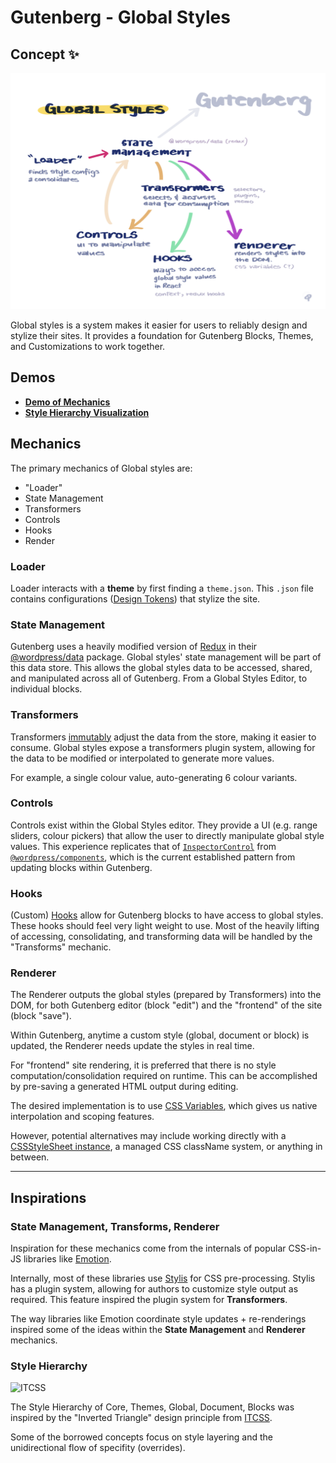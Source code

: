 # Gutenberg - Global Styles

## Concept ✨

![Global Styles Concept](./images/concept.png)

Global styles is a system makes it easier for users to reliably design and stylize their sites. It provides a foundation for Gutenberg Blocks, Themes, and Customizations to work together.

## Demos

* **[Demo of Mechanics](https://9w53w.csb.app/#/i2)**
* **[Style Hierarchy Visualization](https://9w53w.csb.app/#/v2)**

## Mechanics

The primary mechanics of Global styles are:

-   "Loader"
-   State Management
-   Transformers
-   Controls
-   Hooks
-   Render

### Loader

Loader interacts with a **theme** by first finding a `theme.json`. This `.json` file contains configurations ([Design Tokens](https://css-tricks.com/what-are-design-tokens/)) that stylize the site.

### State Management

Gutenberg uses a heavily modified version of [Redux](https://redux.js.org/) in their [@wordpress/data](https://github.com/WordPress/gutenberg/tree/master/packages/data) package. Global styles' state management will be part of this data store. This allows the global styles data to be accessed, shared, and manipulated across all of Gutenberg. From a Global Styles Editor, to individual blocks.

### Transformers

Transformers [immutably](https://en.wikipedia.org/wiki/Immutable_object) adjust the data from the store, making it easier to consume. Global styles expose a transformers plugin system, allowing for the data to be modified or interpolated to generate more values.

For example, a single colour value, auto-generating 6 colour variants.

### Controls

Controls exist within the Global Styles editor. They provide a UI (e.g. range sliders, colour pickers) that allow the user to directly manipulate global style values. This experience replicates that of [`InspectorControl`](https://github.com/WordPress/gutenberg/tree/master/packages/block-editor/src/components/inspector-controls) from [`@wordpress/components`](https://github.com/WordPress/gutenberg/tree/master/packages/components), which is the current established pattern from updating blocks within Gutenberg.

### Hooks

(Custom) [Hooks](https://reactjs.org/docs/hooks-reference.html) allow for Gutenberg blocks to have access to global styles. These hooks should feel very light weight to use. Most of the heavily lifting of accessing, consolidating, and transforming data will be handled by the "Transforms" mechanic.

### Renderer

The Renderer outputs the global styles (prepared by Transformers) into the DOM, for both Gutenberg editor (block "edit") and the "frontend" of the site (block "save").

Within Gutenberg, anytime a custom style (global, document or block) is updated, the Renderer needs update the styles in real time.

For "frontend" site rendering, it is preferred that there is no style computation/consolidation required on runtime. This can be accomplished by pre-saving a generated HTML output during editing.

The desired implementation is to use [CSS Variables](https://developer.mozilla.org/en-US/docs/Web/CSS/Using_CSS_custom_properties), which gives us native interpolation and scoping features.

However, potential alternatives may include working directly with a [CSSStyleSheet instance](https://developer.mozilla.org/en-US/docs/Web/API/CSSStyleSheet), a managed CSS className system, or anything in between.

---

## Inspirations

### State Management, Transforms, Renderer

Inspiration for these mechanics come from the internals of popular CSS-in-JS libraries like [Emotion](https://github.com/emotion-js/emotion).

Internally, most of these libraries use [Stylis](https://github.com/thysultan/stylis.js) for CSS pre-processing. Stylis has a plugin system, allowing for authors to customize style output as required. This feature inspired the plugin system for **Transformers**.

The way libraries like Emotion coordinate style updates + re-renderings inspired some of the ideas within the **State Management** and **Renderer** mechanics.

### Style Hierarchy

![ITCSS](https://other.media/wp-content/uploads/2018/05/itcss_1.png)

The Style Hierarchy of Core, Themes, Global, Document, Blocks was inspired by the "Inverted Triangle" design principle from [ITCSS](https://www.xfive.co/blog/itcss-scalable-maintainable-css-architecture/).

Some of the borrowed concepts focus on style layering and the unidirectional flow of specifity (overrides).
